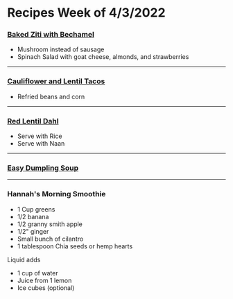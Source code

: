 # Recipes Week of 4/3/2022

### [Baked Ziti with Bechamel](./pintoposole.md./BakedZitiWithBechamel.md)

- Mushroom instead of sausage
- Spinach Salad with goat cheese, almonds, and strawberries

---

### [Cauliflower and Lentil Tacos](./RoastedCauliflowerandLentilTacos.md)

- Refried beans and corn

---

### [Red Lentil Dahl](https://www.noracooks.com/red-lentil-dahl/)

- Serve with Rice
- Serve with Naan

---

### [Easy Dumpling Soup](https://themodernproper.com/easy-dumpling-soup)

---

### Hannah's Morning Smoothie

- 1 Cup greens
- 1/2 banana
- 1/2 granny smith apple
- 1/2" ginger
- Small bunch of cilantro
- 1 tablespoon Chia seeds or hemp hearts

Liquid adds
- 1 cup of water
- Juice from 1 lemon
- Ice cubes (optional)

